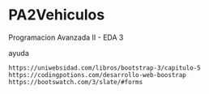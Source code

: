 # PA2Vehiculos
Programacion Avanzada II - EDA 3


ayuda 

    https://uniwebsidad.com/libros/bootstrap-3/capitulo-5
    https://codingpotions.com/desarrollo-web-boostrap
    https://bootswatch.com/3/slate/#forms
